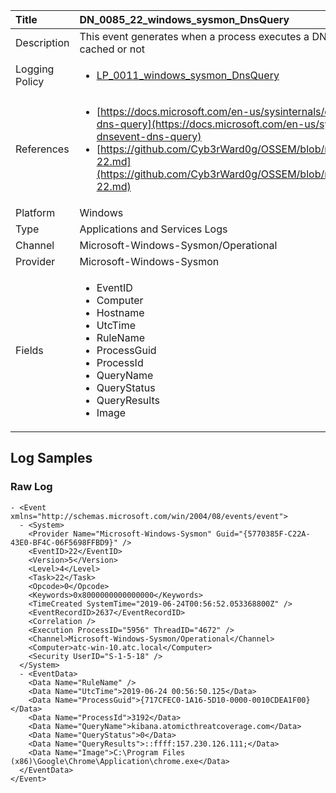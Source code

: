 | Title             | DN_0085_22_windows_sysmon_DnsQuery                                                                                                      |
|:------------------|:-----------------------------------------------------------------------------------------------------------------|
| Description       | This event generates when a process executes a DNS query, whether the result is  successful or fails, cached or not                                                                                                |
| Logging Policy    | <ul><li>[LP_0011_windows_sysmon_DnsQuery](../Logging_Policies/LP_0011_windows_sysmon_DnsQuery.md)</li></ul> | 
| References     		| <ul><li>[https://docs.microsoft.com/en-us/sysinternals/downloads/sysmon#event-id-22-dnsevent-dns-query](https://docs.microsoft.com/en-us/sysinternals/downloads/sysmon#event-id-22-dnsevent-dns-query)</li><li>[https://github.com/Cyb3rWard0g/OSSEM/blob/master/data_dictionaries/windows/sysmon/event-22.md](https://github.com/Cyb3rWard0g/OSSEM/blob/master/data_dictionaries/windows/sysmon/event-22.md)</li></ul>                                  |
| Platform       		| Windows   |
| Type           		| Applications and Services Logs 		| 
| Channel        		| Microsoft-Windows-Sysmon/Operational    |
| Provider       		| Microsoft-Windows-Sysmon   |
| Fields         		| <ul><li>EventID</li><li>Computer</li><li>Hostname</li><li>UtcTime</li><li>RuleName</li><li>ProcessGuid</li><li>ProcessId</li><li>QueryName</li><li>QueryStatus</li><li>QueryResults</li><li>Image</li></ul>                                               |


## Log Samples

### Raw Log

```
- <Event xmlns="http://schemas.microsoft.com/win/2004/08/events/event">
  - <System>
    <Provider Name="Microsoft-Windows-Sysmon" Guid="{5770385F-C22A-43E0-BF4C-06F5698FFBD9}" /> 
    <EventID>22</EventID> 
    <Version>5</Version> 
    <Level>4</Level> 
    <Task>22</Task> 
    <Opcode>0</Opcode> 
    <Keywords>0x8000000000000000</Keywords> 
    <TimeCreated SystemTime="2019-06-24T00:56:52.053368800Z" /> 
    <EventRecordID>2637</EventRecordID> 
    <Correlation /> 
    <Execution ProcessID="5956" ThreadID="4672" /> 
    <Channel>Microsoft-Windows-Sysmon/Operational</Channel> 
    <Computer>atc-win-10.atc.local</Computer> 
    <Security UserID="S-1-5-18" /> 
  </System>
  - <EventData>
    <Data Name="RuleName" /> 
    <Data Name="UtcTime">2019-06-24 00:56:50.125</Data> 
    <Data Name="ProcessGuid">{717CFEC0-1A16-5D10-0000-0010CDEA1F00}</Data> 
    <Data Name="ProcessId">3192</Data> 
    <Data Name="QueryName">kibana.atomicthreatcoverage.com</Data> 
    <Data Name="QueryStatus">0</Data> 
    <Data Name="QueryResults">::ffff:157.230.126.111;</Data> 
    <Data Name="Image">C:\Program Files (x86)\Google\Chrome\Application\chrome.exe</Data> 
  </EventData>
</Event>

```




